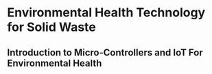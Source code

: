 # Environmental Health Technology for Solid Waste

## Introduction to Micro-Controllers and IoT For Environmental Health
